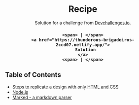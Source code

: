 <!-- Please update value in the {}  -->

<h1 align="center">Recipe</h1>

<div align="center">
   Solution for a challenge from  <a href="http://devchallenges.io" target="_blank">Devchallenges.io</a>.
</div>

<div align="center">
  <h3>
 
    <span> | </span>
    <a href="https://thunderous-brigadeiros-2ccd07.netlify.app/">
      Solution
    </a>
    <span> | </span>

  </h3>
</div>

<!-- TABLE OF CONTENTS -->

## Table of Contents

<!-- This section should list any articles or add-ons/plugins that helps you to complete the project. This is optional but it will help you in the future. For exmpale -->

- [Steps to replicate a design with only HTML and CSS](https://devchallenges-blogs.web.app/how-to-replicate-design/)
- [Node.js](https://nodejs.org/)
- [Marked - a markdown parser](https://github.com/chjj/marked)


